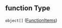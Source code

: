 ## function Type

`object[]` ([FunctionItems](definitions-definitions-blocksentinel-properties-conditions-properties-function-functionitems.md))
